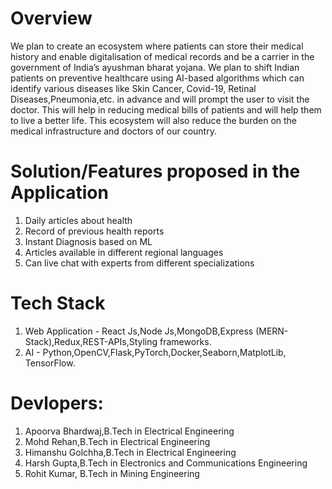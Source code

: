 # Overview

We plan to create an ecosystem where patients can store their medical history and
enable digitalisation of medical records and be a carrier in the government of
India’s ayushman bharat yojana. We plan to shift Indian patients on preventive
healthcare using AI-based algorithms which can identify various diseases like Skin
Cancer, Covid-19, Retinal Diseases,Pneumonia,etc. in advance and will prompt the user to visit the doctor.
This will help in reducing medical bills of patients and will help them to live a better
life. This ecosystem will also reduce the burden on the medical infrastructure and
doctors of our country.


# Solution/Features proposed in the Application

1. Daily articles about health
2. Record of previous health reports
3. Instant Diagnosis based on ML
4. Articles available in different regional languages
5. Can live chat with experts from different specializations 


# Tech Stack

1. Web Application - React Js,Node Js,MongoDB,Express (MERN-Stack),Redux,REST-APIs,Styling frameworks.
2. AI -  Python,OpenCV,Flask,PyTorch,Docker,Seaborn,MatplotLib, TensorFlow.

# Devlopers:

1. Apoorva Bhardwaj,B.Tech in Electrical Engineering
2. Mohd Rehan,B.Tech in Electrical Engineering
3. Himanshu Golchha,B.Tech in Electrical Engineering
4. Harsh Gupta,B.Tech in Electronics and Communications Engineering
5. Rohit Kumar, B.Tech in Mining Engineering
